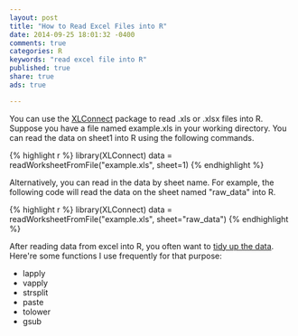 ```yaml
---
layout: post
title: "How to Read Excel Files into R"
date: 2014-09-25 18:01:32 -0400
comments: true
categories: R
keywords: "read excel file into R"
published: true
share: true
ads: true

---
```

You can use the [XLConnect](http://cran.r-project.org/web/packages/XLConnect/vignettes/XLConnect.pdf) package to read .xls or .xlsx files into R. Suppose you have a file named example.xls in your working directory. You can read the data on sheet1 into R using the following commands.

{% highlight r %}
library(XLConnect)
data = readWorksheetFromFile("example.xls", sheet=1)
{% endhighlight %}

Alternatively, you can read in the data by sheet name. For example, the following code will read the data on the sheet named "raw_data" into R.

{% highlight r %}
library(XLConnect)
data = readWorksheetFromFile("example.xls", sheet="raw_data")
{% endhighlight %}

After reading data from excel into R, you often want to [tidy up the data](http://vita.had.co.nz/papers/tidy-data.html). Here're some functions I use frequently for that purpose: 

* lapply
* vapply
* strsplit
* paste
* tolower
* gsub
